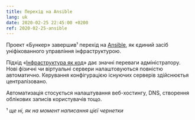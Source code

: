 ```yaml
---
title: Перехід на Ansible
lang: uk
date: 2020-02-25 22:45:00 +0200
ref: 2020-02-25-ansible
---
```

Проект «Бункер» завершив¹ перехід на [Ansible][1],
як єдиний засіб уніфікованного управління інфраструктурою.

Підхід «[Інфраструктура як код][2]» дає значні переваги адміністратору.
Нові фізичні чи віртуальні сервери налаштовуються повністю автоматично.
Керування конфігурацією існуючих серверів здійснюєтья централізовано.

Автоматизація стосується налаштування веб-хостингу, DNS,
створення облікових записів користувачів тощо.

¹ _ще ні, як на момент написання цієї чернетки_

[1]: https://www.ansible.com/
[2]: https://uk.wikipedia.org/wiki/%D0%86%D0%BD%D1%84%D1%80%D0%B0%D1%81%D1%82%D1%80%D1%83%D0%BA%D1%82%D1%83%D1%80%D0%B0_%D1%8F%D0%BA_%D0%BA%D0%BE%D0%B4
